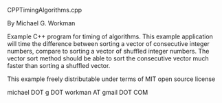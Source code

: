 CPPTimingAlgorithms.cpp

By Michael G. Workman

Example C++ program for timing of algorithms. This example application will time the difference
between sorting a vector of consecutive integer numbers, compare to sorting a vector of shuffled
integer numbers. The vector sort method should be able to sort the consecutive vector much
faster than sorting a shuffled vector.

This example freely distributable under terms of MIT open source license

michael DOT g DOT workman AT gmail DOT COM
